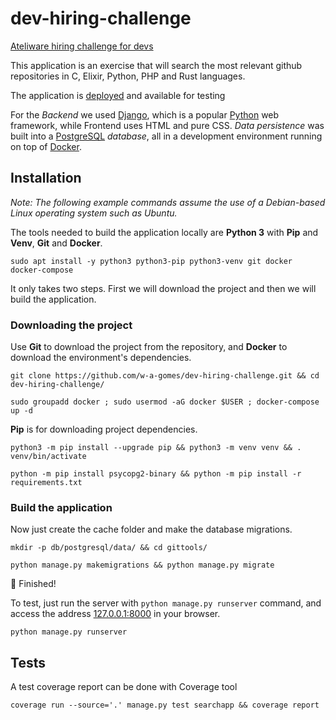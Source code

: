 # dev-hiring-challenge
[Ateliware hiring challenge for devs](https://github.com/ateliware/dev-hiring-challenge)

This application is an exercise that will search the most relevant github repositories in C, Elixir, Python, PHP and Rust languages.

The application is [deployed](https://alissonthecrow.pythonanywhere.com/) and available for testing

For the *Backend* we used [Django](https://www.djangoproject.com/), which is a popular [Python](https://www.python.org/) web framework, while Frontend uses HTML and pure CSS. *Data persistence* was built into a [PostgreSQL](https://www.postgresql.org) *database*, all in a development environment running on top of [Docker](https://www.docker.com).

## Installation

*Note: The following example commands assume the use of a Debian-based Linux operating system such as Ubuntu.*

The tools needed to build the application locally are **Python 3** with **Pip** and **Venv**, **Git** and **Docker**.

```console
sudo apt install -y python3 python3-pip python3-venv git docker docker-compose
```

It only takes two steps. First we will download the project and then we will build the application.

### Downloading the project

Use **Git** to download the project from the repository, and **Docker** to download the environment's dependencies.

```console
git clone https://github.com/w-a-gomes/dev-hiring-challenge.git && cd dev-hiring-challenge/
```

```console
sudo groupadd docker ; sudo usermod -aG docker $USER ; docker-compose up -d
```

**Pip** is for downloading project dependencies.

```console
python3 -m pip install --upgrade pip && python3 -m venv venv && . venv/bin/activate
```

```console
python -m pip install psycopg2-binary && python -m pip install -r requirements.txt
```

### Build the application

Now just create the cache folder and make the database migrations.

```console
mkdir -p db/postgresql/data/ && cd gittools/
```

```console
python manage.py makemigrations && python manage.py migrate
```

🎉 Finished!

To test, just run the server with `python manage.py runserver` command, and access the address [127.0.0.1:8000](http://127.0.0.1:8000/) in your browser.

```console
python manage.py runserver
```

## Tests

A test coverage report can be done with Coverage tool

```console
coverage run --source='.' manage.py test searchapp && coverage report
```
